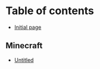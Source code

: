 # Table of contents

* [Initial page](README.md)

## Minecraft

* [Untitled](minecraft/untitled.md)

